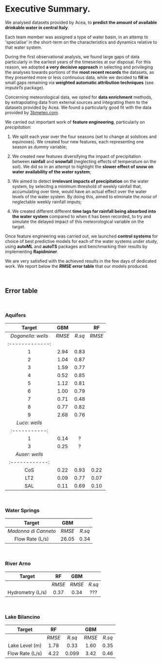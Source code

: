 # Executive Summary.


We analysed datasets provided by Acea, to **predict the amount of available drinkable water in central Italy**.

Each team member was assigned a type of water basin, in an attemp to 'specialise' in the short-term on the characteristics and dynamics relative to that water system.

During the first observational analysis, we found large gaps of data particularly in the earliest years of the timeseries at our disposal. For this reason, we adopted **a very decisive approach** in selecting and privileging the analyses towards portions of the **most recent records** the datasets, as they presented more or less continuous data, while we decided to **fill in** small gaps remaining via **weighted automatic attribution techniques** (see *imputeTs* package). 

Concerning meteorological data, we opted for **data enrichment** methods, by extrapolating data from external sources and integrating them to the datasets provided by Acea. We found a particularly good fit with the data provided by [3bmeteo.com](https://www.3bmeteo.com/meteo/ora/storico).


We carried out important work of **feature engineering**, particularly on *precipitation*:

1. We split each year over the four seasons (set to change at solstices and equinoxes). We created four new features, each representing one season as dummy variable;

2. We created new features diversifying the impact of precipitation between **rainfall** and **snowfall** (neglecting effects of temperature on the soil). We did so in an attempt to highlight the **slower effect of snow on water availability of the water system**;

3. We aimed to detect **irrelevant impacts of precipitation** on the water system, by selecitng a minimum threshold of weekly rainfall that, accumulating over time, would have an actual effect over the water levels of the water system. By doing this, aimed to eliminate the *noise* of neglectable weekly rainfall imputs;

4. We created different different **time lags for rainfall being absorbed into the water system** compared to when it has been recorded, to try and simulate the delayed impact of this meteorological variable on the target. 



Once feature engineering was carried out, we launched **control systems** for choice of best predictive models for each of the water systems under study, using **autoML** and **autoTS** packages and benchmarking their results by implementing **Rapidminer**.

We are very satisfied with the achieved results in the few days of dedicated work. We report below the **RMSE error table** that our models produced.

<br>

## Error table

<br>

### Aquifers 

| Target | GBM  | | RF |
| :--: | :---: | :---: | :----: |
| *Doganella: wells* | *RMSE* | *R.sq*| *RMSE* |
| :-------------: | 
| 1 | 2.94 | 0.83 |
| 2 | 1.04 | 0.87 |
| 3 | 1.59 | 0.77 | 
| 4 | 0.52 | 0.85 |
| 5 | 1.12 | 0.81 |
| 6 | 1.00 | 0.79 |
| 7 | 0.71 | 0.48 |
| 8 | 0.77 | 0.82 |
| 9 | 2.68 | 0.76 |
| *Luco: wells* |
| :-----------: |
| 1 | 0.14 | ? | 
| 3 | 0.25 | ? |
| *Auser: wells* |
| :------------: |
| CoS | 0.22 | 0.93 | 0.22 |
| LT2 | 0.09 | 0.77 | 0.07 | 
| SAL | 0.11 | 0.69 | 0.10 |

<br>

### Water Springs 

| Target | GBM | | 
| :---: | :---: | :---: |
| *Madonna di Canneto* | *RMSE* | *R.sq* | 
| Flow Rate (L/s) | 26.05 | 0.34 | 

<br>

### River Arno 

| Target | RF | GBM |  | 
| :---: | :---: | :---: | :---: |
| | *RMSE* | *RMSE* | *R.sq* | 
| Hydrometry (L/s) | 0.37 | 0.34 | ??? | 

<br>

### Lake Bilancino 

| Target | RF | | GBM |  | 
| :---: | :---: | :---: | :---: | :---: |
| | *RMSE* | *R.sq* | *RMSE* | *R.sq* |
| Lake Level (m) | 1.78 | 0.33 | 1.60 | 0.35 |
| Flow Rate (L/s) | 4.22 | 0.099 | 3.42 | 0.46 |